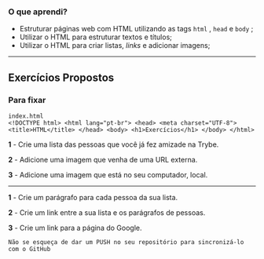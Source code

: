 ### O que aprendi?

- Estruturar páginas web com HTML utilizando as tags `html` , `head` e `body` ;
- Utilizar o HTML para estruturar textos e títulos;
- Utilizar o HTML para criar listas, *links* e adicionar imagens;

------

## Exercícios Propostos

### **Para fixar**

```
index.html
<!DOCTYPE html> <html lang="pt-br"> <head> <meta charset="UTF-8"> <title>HTML</title> </head> <body> <h1>Exercícios</h1> </body> </html>
```

**1** - Crie uma lista das pessoas que você já fez amizade na Trybe.

**2** - Adicione uma imagem que venha de uma URL externa.

**3** - Adicione uma imagem que está no seu computador, local.

------

**1** - Crie um parágrafo para cada pessoa da sua lista.

**2** - Crie um link entre a sua lista e os parágrafos de pessoas.

**3** - Crie um link para a página do Google.

```
Não se esqueça de dar um PUSH no seu repositório para sincronizá-lo com o GitHub
```